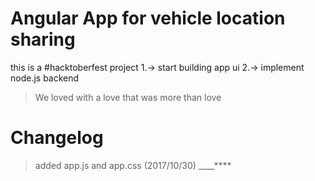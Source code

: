 # Angular App for vehicle location sharing
this is a #hacktoberfest project
1.-> start building app ui
2.-> implement node.js backend

> We loved with a love that was more than love


# Changelog
> added app.js and app.css (2017/10/30)
____****
